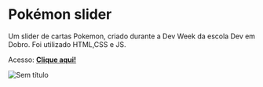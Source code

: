 # Pokémon slider
Um slider de cartas Pokemon, criado durante a Dev Week da escola Dev em Dobro. Foi utilizado HTML,CSS e JS.

Acesso: <a href="https://matheeusgomes.github.io/pokemon-slider-dev-week/"><strong>Clique aqui!</strong></a>

![Sem título](https://user-images.githubusercontent.com/10269675/196185157-65c75721-2934-4563-b6a6-8297687f867e.png)
